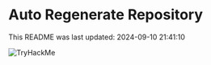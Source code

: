 # Auto Regenerate Repository

This README was last updated: 2024-09-10 21:41:10

 ![TryHackMe](https://tryhackme.com/badge/533634)